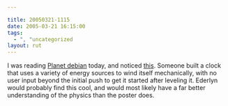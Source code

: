 ```yaml
---

title: 20050321-1115
date: 2005-03-21 16:15:00
tags:
  - ", "uncategorized
layout: rut
---
```


<p> I was reading <a href="http://planet.debian.org/">Planet
debian</a> today, and noticed <a href="http://www.red-bean.com/~decklin/blog/tech/atmos">this</a>.
Someone built a clock that uses a variety of energy sources to wind
itself mechanically, with no user input beyond the initial push to
get it started after leveling it.  Ederlyn would probably find this
cool, and would most likely have a far better understanding of the
physics than the poster does.</p>

